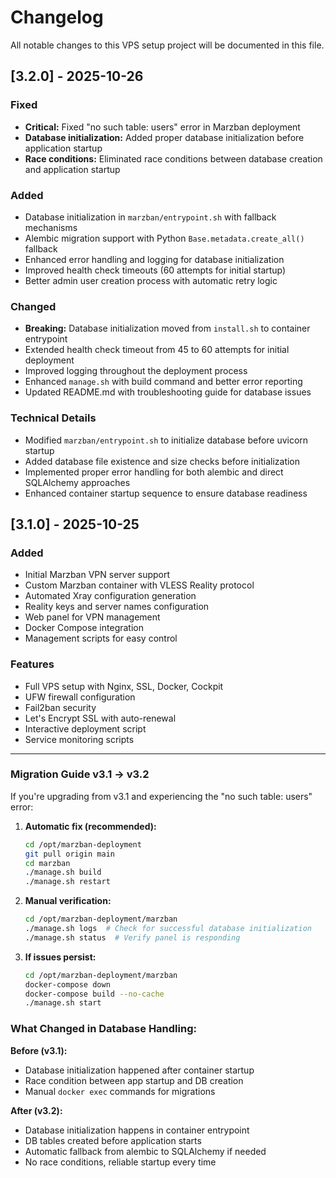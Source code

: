 # Changelog

All notable changes to this VPS setup project will be documented in this file.

## [3.2.0] - 2025-10-26

### Fixed
- **Critical:** Fixed "no such table: users" error in Marzban deployment
- **Database initialization:** Added proper database initialization before application startup
- **Race conditions:** Eliminated race conditions between database creation and application startup

### Added
- Database initialization in `marzban/entrypoint.sh` with fallback mechanisms
- Alembic migration support with Python `Base.metadata.create_all()` fallback
- Enhanced error handling and logging for database initialization
- Improved health check timeouts (60 attempts for initial startup)
- Better admin user creation process with automatic retry logic

### Changed
- **Breaking:** Database initialization moved from `install.sh` to container entrypoint
- Extended health check timeout from 45 to 60 attempts for initial deployment
- Improved logging throughout the deployment process
- Enhanced `manage.sh` with build command and better error reporting
- Updated README.md with troubleshooting guide for database issues

### Technical Details
- Modified `marzban/entrypoint.sh` to initialize database before uvicorn startup
- Added database file existence and size checks before initialization
- Implemented proper error handling for both alembic and direct SQLAlchemy approaches
- Enhanced container startup sequence to ensure database readiness

## [3.1.0] - 2025-10-25

### Added
- Initial Marzban VPN server support
- Custom Marzban container with VLESS Reality protocol
- Automated Xray configuration generation
- Reality keys and server names configuration
- Web panel for VPN management
- Docker Compose integration
- Management scripts for easy control

### Features
- Full VPS setup with Nginx, SSL, Docker, Cockpit
- UFW firewall configuration
- Fail2ban security
- Let's Encrypt SSL with auto-renewal
- Interactive deployment script
- Service monitoring scripts

---

### Migration Guide v3.1 → v3.2

If you're upgrading from v3.1 and experiencing the "no such table: users" error:

1. **Automatic fix (recommended):**
   ```bash
   cd /opt/marzban-deployment
   git pull origin main
   cd marzban
   ./manage.sh build
   ./manage.sh restart
   ```

2. **Manual verification:**
   ```bash
   cd /opt/marzban-deployment/marzban
   ./manage.sh logs  # Check for successful database initialization
   ./manage.sh status  # Verify panel is responding
   ```

3. **If issues persist:**
   ```bash
   cd /opt/marzban-deployment/marzban
   docker-compose down
   docker-compose build --no-cache
   ./manage.sh start
   ```

### What Changed in Database Handling:

**Before (v3.1):**
- Database initialization happened after container startup
- Race condition between app startup and DB creation
- Manual `docker exec` commands for migrations

**After (v3.2):**
- Database initialization happens in container entrypoint
- DB tables created before application starts
- Automatic fallback from alembic to SQLAlchemy if needed
- No race conditions, reliable startup every time